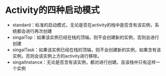 # Activity的四种启动模式
* standard：标准的启动模式，无论是否在activity的栈中是否含有该实例，系统都会进行再次创建
* singalTop：如果该实例已经在栈的顶端，则不会创建新的实例，否则会进行创建
* singalTask：如果该实例已经在栈的顶端，则不会创建新的实例，如果含有该实例，否则会该实例上方的activity进行移除。
* singalInstance：无论是否含有该实例，都对进行创建。且该栈中只有这样一个实例
